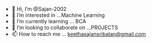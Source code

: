 - 👋 Hi, I’m @Sajan-2002
- 👀 I’m interested in ...Machine Learning
- 🌱 I’m currently learning ... BCA
- 💞️ I’m looking to collaborate on ...PROJECTS
- 📫 How to reach me ... keethasajansribalan@gmail.com

<!---
Sajan-2002/Sajan-2002 is a ✨ special ✨ repository because its `README.md` (this file) appears on your GitHub profile.
You can click the Preview link to take a look at your changes.
--->
